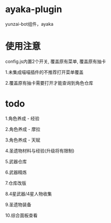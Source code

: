 # ayaka-plugin
yunzai-bot组件，ayaka

# 使用注意
config.js内置2个开关, 覆盖原有菜单, 覆盖原有抽卡

1.未集成喵喵插件的不推荐打开菜单覆盖

2.覆盖原有抽卡需要打开才能查询到角色仓库

# todo
1.角色养成 - 经验

2.角色养成 - 摩拉

3.角色养成 - 天赋

4.圣遗物材料与经验(升级将有限制)

5.武器仓库

6.武器精炼

7.仓库改版

8.4星武器/4星人物收集

9.圣遗物装备

10.综合面板查看